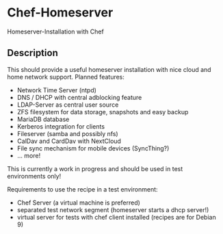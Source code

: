 # Chef-Homeserver
Homeserver-Installation with Chef

## Description
This should provide a useful homeserver installation with nice 
cloud and home network support. Planned features:

- Network Time Server (ntpd)
- DNS / DHCP with central adblocking feature
- LDAP-Server as central user source
- ZFS filesystem for data storage, snapshots and easy backup
- MariaDB database
- Kerberos integration for clients
- Fileserver (samba and possibly nfs)
- CalDav and CardDav with NextCloud
- File sync mechanism for mobile devices (SyncThing?)
- ... more! 

This is currently a work in progress and should be used in test environments only!

Requirements to use the recipe in a test environment:

- Chef Server (a virtual machine is preferred)
- separated test network segment (homeserver starts a dhcp server!)
- virtual server for tests with chef client installed (recipes are for Debian 9)
